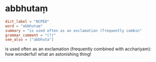 # abbhutaṃ

``` toml
dict_label = "NCPED"
word = "abbhutaṃ"
summary = "is used often as an exclamation (frequently combin"
grammar_comment = "(?)"
see_also = ["abbhuta"]
```

is used often as an exclamation (frequently combined with acchariyam): how wonderful! what an astonishing thing!

